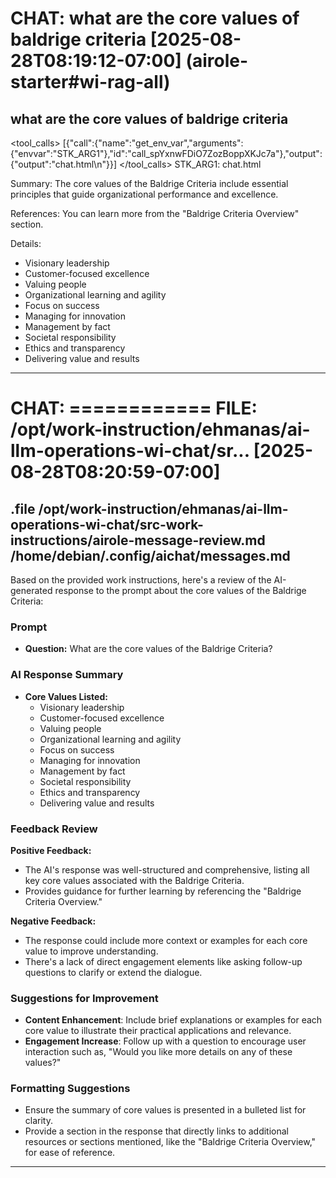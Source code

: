 # CHAT: what are the core values of baldrige criteria [2025-08-28T08:19:12-07:00] (airole-starter#wi-rag-all)
what are the core values of baldrige criteria
--------
<tool_calls>
[{"call":{"name":"get_env_var","arguments":{"envvar":"STK_ARG1"},"id":"call_spYxnwFDiO7ZozBoppXKJc7a"},"output":{"output":"chat.html\n"}}]
</tool_calls>
STK_ARG1: chat.html

Summary: The core values of the Baldrige Criteria include essential principles that guide organizational performance and excellence.

References: You can learn more from the "Baldrige Criteria Overview" section.

Details:
- Visionary leadership
- Customer-focused excellence
- Valuing people
- Organizational learning and agility
- Focus on success
- Managing for innovation
- Management by fact
- Societal responsibility
- Ethics and transparency
- Delivering value and results
--------

# CHAT: ============ FILE: /opt/work-instruction/ehmanas/ai-llm-operations-wi-chat/sr... [2025-08-28T08:20:59-07:00]
.file /opt/work-instruction/ehmanas/ai-llm-operations-wi-chat/src-work-instructions/airole-message-review.md /home/debian/.config/aichat/messages.md
--------
Based on the provided work instructions, here's a review of the AI-generated response to the prompt about the core values of the Baldrige Criteria:

### Prompt
- **Question:** What are the core values of the Baldrige Criteria?

### AI Response Summary
- **Core Values Listed:**
  - Visionary leadership
  - Customer-focused excellence
  - Valuing people
  - Organizational learning and agility
  - Focus on success
  - Managing for innovation
  - Management by fact
  - Societal responsibility
  - Ethics and transparency
  - Delivering value and results

### Feedback Review
**Positive Feedback:**
- The AI's response was well-structured and comprehensive, listing all key core values associated with the Baldrige Criteria.
- Provides guidance for further learning by referencing the "Baldrige Criteria Overview."

**Negative Feedback:**
- The response could include more context or examples for each core value to improve understanding.
- There's a lack of direct engagement elements like asking follow-up questions to clarify or extend the dialogue.

### Suggestions for Improvement
- **Content Enhancement**: Include brief explanations or examples for each core value to illustrate their practical applications and relevance.
- **Engagement Increase**: Follow up with a question to encourage user interaction such as, "Would you like more details on any of these values?"

### Formatting Suggestions
- Ensure the summary of core values is presented in a bulleted list for clarity.
- Provide a section in the response that directly links to additional resources or sections mentioned, like the "Baldrige Criteria Overview," for ease of reference.
--------

